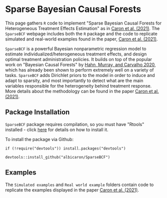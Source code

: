 # Sparse Bayesian Causal Forests
This page gathers `R` code to implement "Sparse Bayesian Causal Forests for Heterogeneous Treatment Effects Estimation" as in [Caron et al. (2021)](https://arxiv.org/pdf/2102.06573.pdf). The `SparseBCF` webpage includes both the `R` package and the code to replicate simulated and real-world examples found in the paper, [Caron et al. (2021)](https://arxiv.org/pdf/2102.06573.pdf).

`SparseBCF` is a powerful Bayesian nonparametric regression model to estimate individualized/heterogeneous treatment effects, and design optimal treatment administration policies. It builds on top of the popular work on "Bayesian Causal Forests" by [Hahn, Murray, and Carvalho 2020](https://projecteuclid.org/euclid.ba/1580461461), which has already been shown to perform extremely well on a variety of tasks. `SparseBCF` adds Dirichlet priors to the model in order to induce and adapt to sparsity, and most importantly to detect what are the main variables responsible for the heterogeneity behind treatment response. More details about the methodology can be found in the paper [Caron et al. (2021)](https://arxiv.org/pdf/2102.06573.pdf).

## Package Installation 
`SparseBCF` package requires compilation, so you must have "Rtools" installed - click [here](https://cran.r-project.org/bin/windows/Rtools/) for details on how to install it.

To install the package via Github:
```{r}
if (!require("devtools")) install.packages("devtools")

devtools::install_github("albicaron/SparseBCF")
```

## Examples 
The `Simulated examples` and `Real world example` folders contain code to replicate the examples displayed in the paper [Caron et al. (2021)](https://arxiv.org/pdf/2102.06573.pdf).
